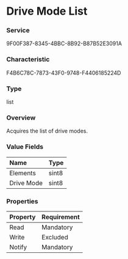 # Drive Mode List

### Service

9F00F387-8345-4BBC-8B92-B87B52E3091A

### Characteristic

F4B6C78C-7873-43F0-9748-F4406185224D

### Type

list

### Overview

Acquires the list of drive modes.

### Value Fields

| Name | Type |
|:--|:--|
| Elements | sint8 |
| Drive Mode | sint8 |

### Properties

| Property | Requirement |
|:--|:--|
| Read | Mandatory |
| Write | Excluded |
| Notify | Mandatory |